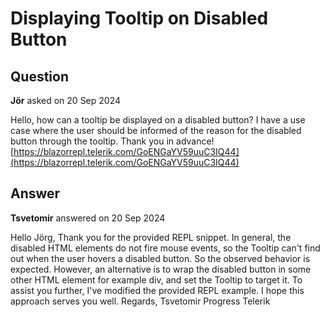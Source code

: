 # Displaying Tooltip on Disabled Button

## Question

**Jör** asked on 20 Sep 2024

Hello, how can a tooltip be displayed on a disabled button? I have a use case where the user should be informed of the reason for the disabled button through the tooltip. Thank you in advance! [https://blazorrepl.telerik.com/GoENGaYV59uuC3IQ44](https://blazorrepl.telerik.com/GoENGaYV59uuC3IQ44)

## Answer

**Tsvetomir** answered on 20 Sep 2024

Hello Jörg, Thank you for the provided REPL snippet. In general, the disabled HTML elements do not fire mouse events, so the Tooltip can't find out when the user hovers a disabled button. So the observed behavior is expected. However, an alternative is to wrap the disabled button in some other HTML element for example div, and set the Tooltip to target it. To assist you further, I've modified the provided REPL example. I hope this approach serves you well. Regards, Tsvetomir Progress Telerik
